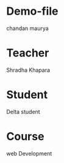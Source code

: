 # Demo-file
chandan maurya

# Teacher 
Shradha Khapara

# Student 
Delta student

# Course
web Development
